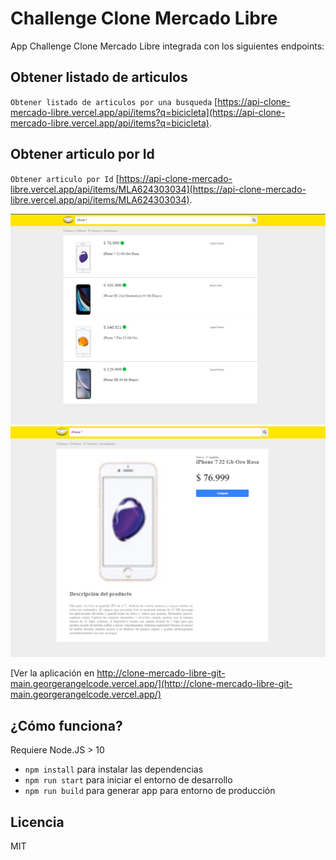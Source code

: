 # Challenge Clone Mercado Libre

App Challenge Clone Mercado Libre integrada con los siguientes endpoints:

## Obtener listado de articulos

`Obtener listado de articulos por una busqueda` [https://api-clone-mercado-libre.vercel.app/api/items?q=bicicleta](https://api-clone-mercado-libre.vercel.app/api/items?q=bicicleta).

## Obtener articulo por Id

`Obtener articulo por Id` [https://api-clone-mercado-libre.vercel.app/api/items/MLA624303034](https://api-clone-mercado-libre.vercel.app/api/items/MLA624303034).

![Captura de busqueda de articulos](./.readme_static/search.png)
![Captura de detalle de articulo](./.readme_static/detail.png)

[Ver la aplicación en http://clone-mercado-libre-git-main.georgerangelcode.vercel.app/](http://clone-mercado-libre-git-main.georgerangelcode.vercel.app/)

## ¿Cómo funciona?

Requiere Node.JS > 10

- `npm install` para instalar las dependencias
- `npm run start` para iniciar el entorno de desarrollo
- `npm run build` para generar app para entorno de producción

## Licencia

MIT
